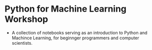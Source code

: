 # Python for Machine Learning Workshop

- A collection of notebooks serving as an introduction to Python and Machince Learning, for beginnger programmers and computer scientists.